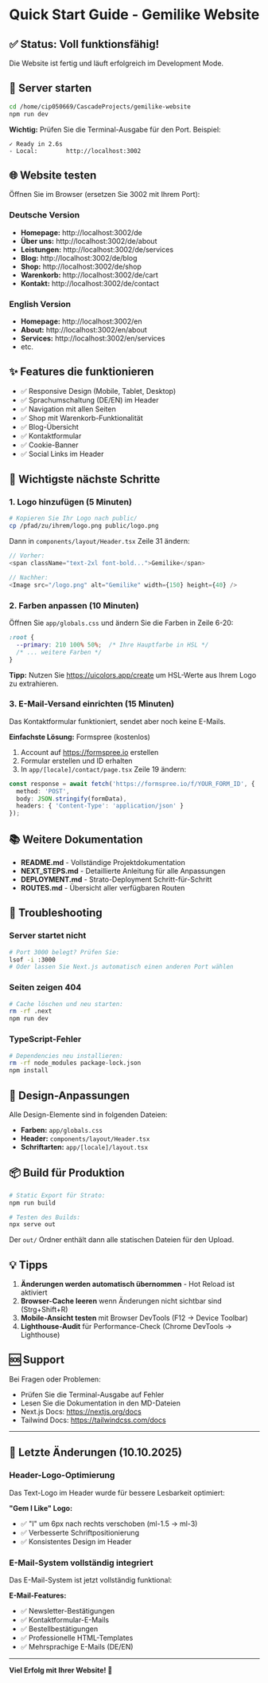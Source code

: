 # Quick Start Guide - Gemilike Website

## ✅ Status: Voll funktionsfähig!

Die Website ist fertig und läuft erfolgreich im Development Mode.

## 🚀 Server starten

```bash
cd /home/cip050669/CascadeProjects/gemilike-website
npm run dev
```

**Wichtig:** Prüfen Sie die Terminal-Ausgabe für den Port. Beispiel:
```
✓ Ready in 2.6s
- Local:        http://localhost:3002
```

## 🌐 Website testen

Öffnen Sie im Browser (ersetzen Sie 3002 mit Ihrem Port):

### Deutsche Version
- **Homepage:** http://localhost:3002/de
- **Über uns:** http://localhost:3002/de/about
- **Leistungen:** http://localhost:3002/de/services
- **Blog:** http://localhost:3002/de/blog
- **Shop:** http://localhost:3002/de/shop
- **Warenkorb:** http://localhost:3002/de/cart
- **Kontakt:** http://localhost:3002/de/contact

### English Version
- **Homepage:** http://localhost:3002/en
- **About:** http://localhost:3002/en/about
- **Services:** http://localhost:3002/en/services
- etc.

## ✨ Features die funktionieren

- ✅ Responsive Design (Mobile, Tablet, Desktop)
- ✅ Sprachumschaltung (DE/EN) im Header
- ✅ Navigation mit allen Seiten
- ✅ Shop mit Warenkorb-Funktionalität
- ✅ Blog-Übersicht
- ✅ Kontaktformular
- ✅ Cookie-Banner
- ✅ Social Links im Header

## 📝 Wichtigste nächste Schritte

### 1. Logo hinzufügen (5 Minuten)

```bash
# Kopieren Sie Ihr Logo nach public/
cp /pfad/zu/ihrem/logo.png public/logo.png
```

Dann in `components/layout/Header.tsx` Zeile 31 ändern:
```typescript
// Vorher:
<span className="text-2xl font-bold...">Gemilike</span>

// Nachher:
<Image src="/logo.png" alt="Gemilike" width={150} height={40} />
```

### 2. Farben anpassen (10 Minuten)

Öffnen Sie `app/globals.css` und ändern Sie die Farben in Zeile 6-20:

```css
:root {
  --primary: 210 100% 50%;  /* Ihre Hauptfarbe in HSL */
  /* ... weitere Farben */
}
```

**Tipp:** Nutzen Sie https://uicolors.app/create um HSL-Werte aus Ihrem Logo zu extrahieren.

### 3. E-Mail-Versand einrichten (15 Minuten)

Das Kontaktformular funktioniert, sendet aber noch keine E-Mails. 

**Einfachste Lösung:** Formspree (kostenlos)
1. Account auf https://formspree.io erstellen
2. Formular erstellen und ID erhalten
3. In `app/[locale]/contact/page.tsx` Zeile 19 ändern:

```typescript
const response = await fetch('https://formspree.io/f/YOUR_FORM_ID', {
  method: 'POST',
  body: JSON.stringify(formData),
  headers: { 'Content-Type': 'application/json' }
});
```

## 📚 Weitere Dokumentation

- **README.md** - Vollständige Projektdokumentation
- **NEXT_STEPS.md** - Detaillierte Anleitung für alle Anpassungen
- **DEPLOYMENT.md** - Strato-Deployment Schritt-für-Schritt
- **ROUTES.md** - Übersicht aller verfügbaren Routen

## 🐛 Troubleshooting

### Server startet nicht
```bash
# Port 3000 belegt? Prüfen Sie:
lsof -i :3000
# Oder lassen Sie Next.js automatisch einen anderen Port wählen
```

### Seiten zeigen 404
```bash
# Cache löschen und neu starten:
rm -rf .next
npm run dev
```

### TypeScript-Fehler
```bash
# Dependencies neu installieren:
rm -rf node_modules package-lock.json
npm install
```

## 🎨 Design-Anpassungen

Alle Design-Elemente sind in folgenden Dateien:
- **Farben:** `app/globals.css`
- **Header:** `components/layout/Header.tsx`
- **Schriftarten:** `app/[locale]/layout.tsx`

## 📦 Build für Produktion

```bash
# Static Export für Strato:
npm run build

# Testen des Builds:
npx serve out
```

Der `out/` Ordner enthält dann alle statischen Dateien für den Upload.

## 💡 Tipps

1. **Änderungen werden automatisch übernommen** - Hot Reload ist aktiviert
2. **Browser-Cache leeren** wenn Änderungen nicht sichtbar sind (Strg+Shift+R)
3. **Mobile-Ansicht testen** mit Browser DevTools (F12 → Device Toolbar)
4. **Lighthouse-Audit** für Performance-Check (Chrome DevTools → Lighthouse)

## 🆘 Support

Bei Fragen oder Problemen:
- Prüfen Sie die Terminal-Ausgabe auf Fehler
- Lesen Sie die Dokumentation in den MD-Dateien
- Next.js Docs: https://nextjs.org/docs
- Tailwind Docs: https://tailwindcss.com/docs

---

## 🔄 Letzte Änderungen (10.10.2025)

### Header-Logo-Optimierung
Das Text-Logo im Header wurde für bessere Lesbarkeit optimiert:

**"Gem I Like" Logo:**
- ✅ "I" um 6px nach rechts verschoben (ml-1.5 → ml-3)
- ✅ Verbesserte Schriftpositionierung
- ✅ Konsistentes Design im Header

### E-Mail-System vollständig integriert
Das E-Mail-System ist jetzt vollständig funktional:

**E-Mail-Features:**
- ✅ Newsletter-Bestätigungen
- ✅ Kontaktformular-E-Mails
- ✅ Bestellbestätigungen
- ✅ Professionelle HTML-Templates
- ✅ Mehrsprachige E-Mails (DE/EN)

---

**Viel Erfolg mit Ihrer Website! 🚀**
